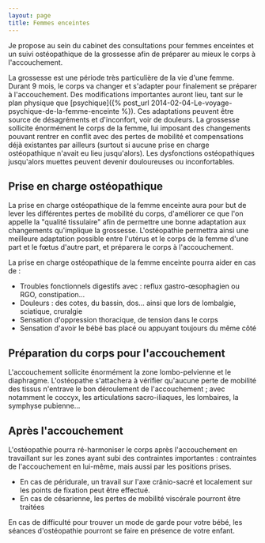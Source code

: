 ```yaml
---
layout: page
title: Femmes enceintes
---
```


Je propose au sein du cabinet des consultations pour femmes enceintes et un suivi ostéopathique de la grossesse afin de préparer au mieux le corps à l'accouchement.

La grossesse est une période très particulière de la vie d'une femme. Durant 9 mois, le corps va changer et s'adapter pour finalement se préparer à l'accouchement.
Des modifications importantes auront lieu, tant sur le plan physique que [psychique]({% post_url 2014-02-04-Le-voyage-psychique-de-la-femme-enceinte %}).
Ces adaptations peuvent être source de désagréments et d'inconfort, voir de douleurs.
La grossesse sollicite énormément le corps de la femme, lui imposant des changements pouvant rentrer en conflit avec des
pertes de mobilité et compensations déjà existantes par ailleurs (surtout si aucune prise en charge ostéopathique n'avait eu lieu jusqu'alors).
Les dysfonctions ostéopathiques jusqu'alors muettes peuvent devenir douloureuses ou inconfortables.

## Prise en charge ostéopathique

La prise en charge ostéopathique de la femme enceinte aura pour but de lever les différentes pertes de mobilité du corps,
d'améliorer ce que l'on appelle la "qualité tissulaire" afin de permettre une bonne adaptation aux changements qu'implique la grossesse.
L'ostéopathie permettra ainsi une meilleure adaptation possible entre l'utérus et le corps de la femme d'une part et le fœtus d'autre part, et préparera le corps à l'accouchement.

La prise en charge ostéopathique de la femme enceinte pourra aider en cas de :

- Troubles fonctionnels digestifs avec : reflux gastro-œsophagien ou RGO, constipation...
- Douleurs : des cotes, du bassin, dos... ainsi que lors de lombalgie, sciatique, cruralgie
- Sensation d'oppression thoracique, de tension dans le corps
- Sensation d'avoir le bébé bas placé ou appuyant toujours du même côté

## Préparation du corps pour l'accouchement

L'accouchement sollicite énormément la zone lombo-pelvienne et le diaphragme.
L'ostéopathe s'attachera à vérifier qu'aucune perte de mobilité des tissus n'entrave le bon déroulement de l'accouchement ;
avec notamment le coccyx, les articulations sacro-iliaques, les lombaires, la symphyse pubienne...

## Après l'accouchement

L'ostéopathie pourra ré-harmoniser le corps après l'accouchement en travaillant sur les zones ayant subi des contraintes importantes :
contraintes de l'accouchement en lui-même, mais aussi par les positions prises.

- En cas de péridurale, un travail sur l'axe crânio-sacré et localement sur les points de fixation peut être effectué.
- En cas de césarienne, les pertes de mobilité viscérale pourront être traitées

En cas de difficulté pour trouver un mode de garde pour votre bébé, les séances d'ostéopathie pourront se faire en présence de votre enfant.
